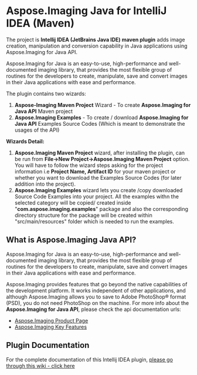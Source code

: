 ﻿# Aspose.Imaging Java for IntelliJ IDEA (Maven)

The project is **Intellij IDEA (JetBrains Java IDE) maven plugin** adds image creation, manipulation and conversion capability in Java applications using Aspose.Imaging for Java API.

Aspose.Imaging for Java is an easy-to-use, high-performance and well-documented imaging library, that provides the most flexible group of routines for the developers to create, manipulate, save and convert images in their Java applications with ease and performance.

The plugin contains two wizards:

1.  **Aspose-Imaging Maven Project** Wizard - To create **Aspose.Imaging for Java API** Maven project
2.  **Aspose.Imaging Examples** - To create / download **Aspose.Imaging for Java API** Examples Source Codes (Which is meant to demonstrate the usages of the API)

**Wizards Detail:**

1.  **Aspose.Imaging Maven Project** wizard, after installing the plugin, can be run from **File->New Project->Aspose.Imaging Maven Project** option. You will have to follow the wizard steps asking for the project information i.e **Project Name, Artifact ID** for your maven project or whether you want to download the Examples Source Codes (for later addition into the project).
2.  **Aspose.Imaging Examples** wizard lets you create /copy downloaded Source Code Examples into your project. All the examples withn the selected category will be copied/ created inside "**com.aspose.imaging.examples**" package and also the corresponding directory structure for the package will be created within "src/main/resources" folder which is needed to run the examples.

## What is Aspose.Imaging Java API?

Aspose.Imaging for Java is an easy-to-use, high-performance and well-documented imaging library, that provides the most flexible group of routines for the developers to create, manipulate, save and convert images in their Java applications with ease and performance.

Aspose.Imaging provides features that go beyond the native capabilities of the development platform. It works independent of other applications, and although Aspose.Imaging allows you to save to Adobe PhotoShop® format (PSD), you do not need PhotoShop on the machine.
For more info about the **Aspose.Imaging for Java API**, please check the api documentation urls:

* [Aspose.Imaging Product Page](https://www.aspose.com/products/imaging/java)
* [Aspose.Imaging Key Features](https://www.aspose.com/products/imaging/java#features)

## Plugin Documentation

For the complete documentation of this Intellij IDEA plugin, [please go through this wiki - click here](https://docs.aspose.com/display/imagingjava/Aspose.Imaging+Java+for+IntelliJ+IDEA+-+Maven)


